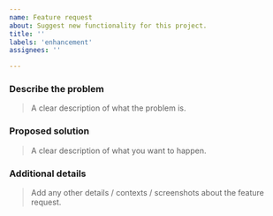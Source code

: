 ```yaml
---
name: Feature request
about: Suggest new functionality for this project.
title: ''
labels: 'enhancement'
assignees: ''

---
```


### Describe the problem

> A clear description of what the problem is.

### Proposed solution

> A clear description of what you want to happen.

### Additional details

> Add any other details / contexts / screenshots about the feature request.